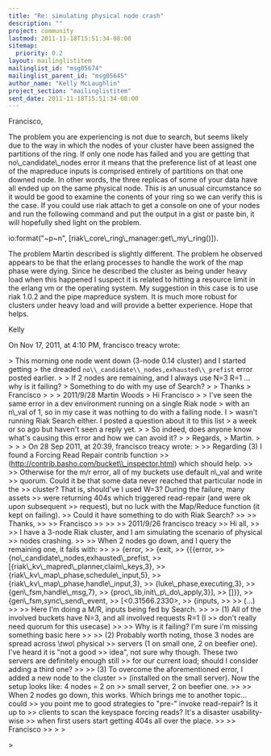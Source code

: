 ```yaml
---
title: "Re: simulating physical node crash"
description: ""
project: community
lastmod: 2011-11-18T15:51:34-08:00
sitemap:
  priority: 0.2
layout: mailinglistitem
mailinglist_id: "msg05674"
mailinglist_parent_id: "msg05645"
author_name: "Kelly McLaughlin"
project_section: "mailinglistitem"
sent_date: 2011-11-18T15:51:34-08:00
---
```



Francisco,

The problem you are experiencing is not due to search, but seems likely due to 
the way in which the nodes of your cluster have been assigned the partitions of 
the ring. If only one node has failed and you are getting that 
no\\_candidate\\_nodes error it means that the preference list of at least one of 
the mapreduce inputs is comprised entirely of partitions on that one downed 
node. In other words, the three replicas of some of your data have all ended up 
on the same physical node. This is an unusual circumstance so it would be good 
to examine the conents of your ring so we can verify this is the case. If you 
could use riak attach to get a console on one of your nodes and run the 
following command and put the output in a gist or paste bin, it will hopefully 
shed light on the problem.

 io:format("~p~n", [riak\\_core\\_ring\\_manager:get\\_my\\_ring()]).

The problem Martin described is slightly different. The problem he observed 
appears to be that the erlang processes to handle the work of the map phase 
were dying. Since he described the cluster as being under heavy load when this 
happened I suspect it is related to hitting a resource limit in the erlang vm 
or the operating system. My suggestion in this case is to use riak 1.0.2 and 
the pipe mapreduce system. It is much more robust for clusters under heavy load 
and will provide a better experience. Hope that helps.

Kelly


On Nov 17, 2011, at 4:10 PM, francisco treacy wrote:

&gt; This morning one node went down (3-node 0.14 cluster) and I started getting 
&gt; the dreaded `no\\_candidate\\_nodes,exhausted\\_prefist` error posted earlier.
&gt; 
&gt; If 2 nodes are remaining, and I always use N=3 R=1 ... why is it failing? 
&gt; Something to do with my use of Search?
&gt; 
&gt; Thanks
&gt; Francisco
&gt; 
&gt; 
&gt; 2011/9/28 Martin Woods 
&gt; Hi Francisco
&gt; 
&gt; I've seen the same error in a dev environment running on a single Riak node 
&gt; with an n\\_val of 1, so in my case it was nothing to do with a failing node. I 
&gt; wasn't running Riak Search either. I posted a question about it to this list 
&gt; a week or so ago but haven't seen a reply yet. 
&gt; 
&gt; So indeed, does anyone know what's causing this error and how we can avoid it?
&gt; 
&gt; Regards,
&gt; Martin. 
&gt; 
&gt; 
&gt; 
&gt; On 28 Sep 2011, at 20:39, francisco treacy  wrote:
&gt; 
&gt;&gt; Regarding (3) I found a Forcing Read Repair contrib function 
&gt;&gt; (http://contrib.basho.com/bucket\\_inspector.html) which should help.
&gt;&gt; 
&gt;&gt; Otherwise for the m/r error, all of my buckets use default n\\_val and write 
&gt;&gt; quorum. Could it be that some data never reached that particular node in the 
&gt;&gt; cluster? That is, should've I used W=3? During the failure, many assets 
&gt;&gt; were returning 404s which triggered read-repair (and were ok upon subsequent 
&gt;&gt; request), but no luck with the Map/Reduce function (it kept on failing). 
&gt;&gt; Could it have something to do with Riak Search?
&gt;&gt; 
&gt;&gt; Thanks,
&gt;&gt; 
&gt;&gt; Francisco
&gt;&gt; 
&gt;&gt; 
&gt;&gt; 2011/9/26 francisco treacy 
&gt;&gt; Hi all,
&gt;&gt; 
&gt;&gt; I have a 3-node Riak cluster, and I am simulating the scenario of physical 
&gt;&gt; nodes crashing.
&gt;&gt; 
&gt;&gt; When 2 nodes go down, and I query the remaining one, it fails with:
&gt;&gt; 
&gt;&gt; {error,
&gt;&gt; {exit,
&gt;&gt; {{{error,
&gt;&gt; {no\\_candidate\\_nodes,exhausted\\_prefist,
&gt;&gt; [{riak\\_kv\\_mapred\\_planner,claim\\_keys,3},
&gt;&gt; {riak\\_kv\\_map\\_phase,schedule\\_input,5},
&gt;&gt; {riak\\_kv\\_map\\_phase,handle\\_input,3},
&gt;&gt; {luke\\_phase,executing,3},
&gt;&gt; {gen\\_fsm,handle\\_msg,7},
&gt;&gt; {proc\\_lib,init\\_p\\_do\\_apply,3}],
&gt;&gt; []}},
&gt;&gt; {gen\\_fsm,sync\\_send\\_event,
&gt;&gt; [&lt;0.31566.2330&gt;,
&gt;&gt; {inputs,
&gt;&gt; 
&gt;&gt; (...)
&gt;&gt; 
&gt;&gt; Here I'm doing a M/R, inputs being fed by Search.
&gt;&gt; 
&gt;&gt; (1) All of the involved buckets have N=3, and all involved requests R=1 (I 
&gt;&gt; don't really need quorum for this usecase)
&gt;&gt; 
&gt;&gt; Why is it failing? I'm sure i'm missing something basic here
&gt;&gt; 
&gt;&gt; (2) Probably worth noting, those 3 nodes are spread across \\*two\\* physical 
&gt;&gt; servers (1 on small one, 2 on beefier one). I've heard it is "not a good 
&gt;&gt; idea", not sure why though. These two servers are definitely enough still 
&gt;&gt; for our current load; should I consider adding a third one?
&gt;&gt; 
&gt;&gt; (3) To overcome the aforementioned error, I added a new node to the cluster 
&gt;&gt; (installed on the small server). Now the setup looks like: 4 nodes = 2 on 
&gt;&gt; small server, 2 on beefier one.
&gt;&gt; 
&gt;&gt; When 2 nodes go down, this works. Which brings me to another topic... could 
&gt;&gt; you point me to good strategies to "pre-" invoke read-repair? Is it up to 
&gt;&gt; clients to scan the keyspace forcing reads? It's a disaster usability-wise 
&gt;&gt; when first users start getting 404s all over the place.
&gt;&gt; 
&gt;&gt; Francisco
&gt;&gt; 
&gt; 
&gt; 
 
&gt; 

